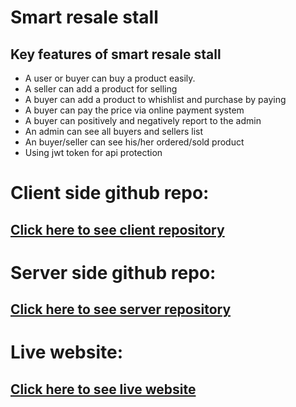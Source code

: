 # <strong>Smart resale stall</strong>

## Key features of smart resale stall
<ul>
    <li>A user or buyer can buy a product easily.</li>
    <li>A seller can add a product for selling</li>
    <li>A buyer can add a product to whishlist and purchase by paying</li>
    <li>A buyer can pay the price via online payment system</li>
    <li>A buyer can positively and negatively report to the admin</li>
    <li>An admin can see all buyers and sellers list</li>
    <li>An buyer/seller can see his/her ordered/sold product</li>
    <li>Using jwt token for api protection</li>
</ul>

</hr>

# Client side github repo:
## [Click here to see client repository](https://github.com/programming-hero-web-course-4/b612-used-products-resale-clients-side-UhaiMong)

# Server side github repo:
## [Click here to see server repository](https://github.com/programming-hero-web-course-4/b612-used-products-resale-clients-side-UhaiMong)

# Live website:
## [Click here to see live website](https://github.com/programming-hero-web-course-4/b612-used-products-resale-clients-side-UhaiMong)

